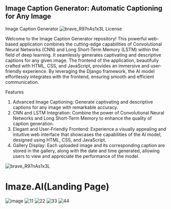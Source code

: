 ## Image Caption Generator: Automatic Captioning for Any Image
Image Caption Generator
  ![brave_R97nAs1x3L](https://user-images.githubusercontent.com/94290915/230424850-da37c5c7-87aa-4949-ba23-dc52381113d7.png)
License

Welcome to the Image Caption Generator repository! This powerful web-based application combines the cutting-edge capabilities of Convolutional Neural Networks (CNN) and Long Short-Term Memory (LSTM) within the field of deep learning. It seamlessly generates captivating and descriptive captions for any given image. The frontend of the application, beautifully crafted with HTML, CSS, and JavaScript, provides an immersive and user-friendly experience. By leveraging the Django framework, the AI model effortlessly integrates with the frontend, ensuring smooth and efficient communication.

Features
1. Advanced Image Captioning: Generate captivating and descriptive captions for any image with remarkable accuracy.
2. CNN and LSTM Integration: Combine the power of Convolutional Neural Networks and Long Short-Term Memory to enhance the quality of caption generation.
3. Elegant and User-Friendly Frontend: Experience a visually appealing and intuitive web interface that showcases the capabilities of the AI model, designed using HTML, CSS, and JavaScript.
4. Gallery Display: Each uploaded image and its corresponding caption are stored in the gallery, along with the date and time generated, allowing users to view and appreciate the performance of the model.

![brave_R97nAs1x3L](https://user-images.githubusercontent.com/94290915/230424850-da37c5c7-87aa-4949-ba23-dc52381113d7.png)
# Imaze.AI(Landing Page)
![image](https://user-images.githubusercontent.com/94290915/225579470-21cf4301-ebe6-4ee1-8124-53e3926ccd82.png)
![11](https://user-images.githubusercontent.com/94290915/229267392-35177285-b659-468e-9555-20d0811f798a.png)
![22](https://user-images.githubusercontent.com/94290915/229267399-4b9588db-4151-49cf-af4e-b5a92761b3a5.png)
![33](https://user-images.githubusercontent.com/94290915/229267401-bd7be440-bf6a-48ee-aafb-896a4eef0ed7.png)
![44](https://user-images.githubusercontent.com/94290915/229267405-f2d7f764-d795-455f-851b-558abcbc41ee.png)

